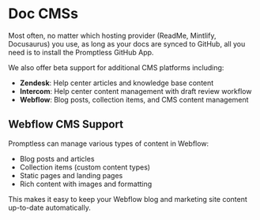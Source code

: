 # Doc CMSs

Most often, no matter which hosting provider (ReadMe, Mintlify, Docusaurus) you use, as long as your docs are synced to GitHub, all you need is to install the Promptless GitHub App.

We also offer beta support for additional CMS platforms including:
- **Zendesk**: Help center articles and knowledge base content
- **Intercom**: Help center content management with draft review workflow
- **Webflow**: Blog posts, collection items, and CMS content management

## Webflow CMS Support

Promptless can manage various types of content in Webflow:
- Blog posts and articles
- Collection items (custom content types)
- Static pages and landing pages
- Rich content with images and formatting

This makes it easy to keep your Webflow blog and marketing site content up-to-date automatically.